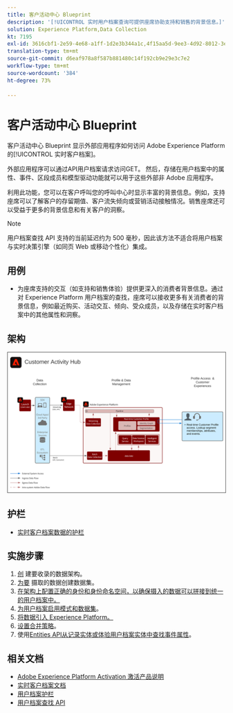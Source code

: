 ```yaml
---
title: 客户活动中心 Blueprint
description: '[!UICONTROL 实时用户档案查询可提供座席协助支持和销售的背景信息。]'
solution: Experience Platform,Data Collection
kt: 7195
exl-id: 3616cbf1-2e59-4e68-a1ff-1d2e3b344a1c,4f15aa5d-9ee3-4d92-8012-3e2f0c0d615f
translation-type: tm+mt
source-git-commit: d6eaf978a8f587b881480c14f192cb9e29e3c7e2
workflow-type: tm+mt
source-wordcount: '384'
ht-degree: 73%

---
```


# 客户活动中心 Blueprint

客户活动中心 Blueprint 显示外部应用程序如何访问 Adobe Experience Platform 的[!UICONTROL 实时客户档案]。

外部应用程序可以通过API用户档案请求访问GET。 然后，存储在用户档案中的属性、事件、区段成员和模型驱动功能就可以用于这些外部非 Adobe 应用程序。

利用此功能，您可以在客户呼叫您的呼叫中心时显示丰富的背景信息。例如，支持座席可以了解客户的存留期值、客户流失倾向或营销活动接触情况。销售座席还可以受益于更多的背景信息和有关客户的洞察。

>[!NOTE]
>
>用户档案查找 API 支持的当前延迟约为 500 毫秒，因此该方法不适合将用户档案与实时决策引擎（如同页 Web 或移动个性化）集成。

## 用例

* 为座席支持的交互（如支持和销售体验）提供更深入的消费者背景信息。通过对 Experience Platform 用户档案的查找，座席可以接收更多有关消费者的背景信息，例如最近购买、活动交互、倾向、受众成员，以及存储在实时客户档案中的其他属性和洞察。

## 架构

<img src="assets/customer_activity_hub.svg" alt="客户活动中心 Blueprint 的参考架构" style="border:1px solid #4a4a4a" />


## 护栏

* [实时客户档案数据的护栏](https://experienceleague.adobe.com/docs/experience-platform/profile/guardrails.html?lang=zh-Hans)

## 实施步骤

1. [创](https://experienceleague.adobe.com/docs/platform-learn/tutorials/schemas/create-a-schema.html) 建要收录的数据架构。
1. [为要](https://experienceleague.adobe.com/docs/platform-learn/tutorials/data-ingestion/create-datasets-and-ingest-data.html) 摄取的数据创建数据集。
1. [在架构上配置正确的身份和身份命名空间，以确保摄入的数据可以拼接到统一的用户档案中。](https://experienceleague.adobe.com/docs/platform-learn/tutorials/identities/label-ingest-and-verify-identity-data.html)
1. [为用户档案启用模式和数据集](https://experienceleague.adobe.com/docs/platform-learn/tutorials/profiles/bring-data-into-the-real-time-customer-profile.html)。
1. [将数据引入 Experience Platform。](https://experienceleague.adobe.com/?recommended=ExperiencePlatform-D-1-2020.1.dataingestion)
1. [设置合并策略](https://experienceleague.adobe.com/docs/platform-learn/tutorials/profiles/create-merge-policies.html)。
1. 使用[Entities API从记录实体或体验用户档案实体中查找事件属性](https://experienceleague.adobe.com/docs/experience-platform/profile/api/entities.html)。

## 相关文档

* [Adobe Experience Platform Activation 激活产品说明](https://helpx.adobe.com/cn/legal/product-descriptions/adobe-experience-platform0.html)
* [实时客户档案文档](https://experienceleague.adobe.com/docs/experience-platform/profile/home.html?lang=zh-Hans)
* [用户档案护栏](https://experienceleague.adobe.com/docs/experience-platform/profile/guardrails.html)
* [用户档案查找 API](https://www.adobe.io/apis/experienceplatform/home/api-reference.html)
